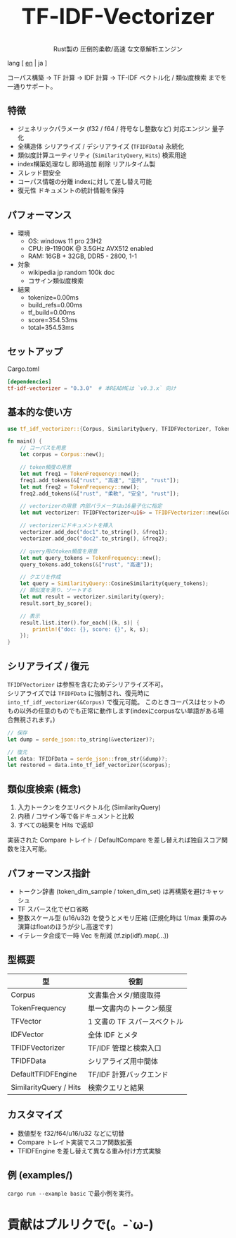 <div align="center">
<h1 style="font-size: 50px">TF‑IDF-Vectorizer</h1>
<p>Rust製の 圧倒的柔軟/高速 な文章解析エンジン</p>
</div>

lang [ [en](./README.md) | ja ]
 
コーパス構築 → TF 計算 → IDF 計算 → TF-IDF ベクトル化 / 類似度検索 までを一通りサポート。

## 特徴
- ジェネリックパラメータ (f32 / f64 / 符号なし整数など) 対応エンジン 量子化
- 全構造体 シリアライズ / デシリアライズ (`TFIDFData`) 永続化
- 類似度計算ユーティリティ (`SimilarityQuery`, `Hits`) 検索用途
- index構築処理なし 即時追加 削除 リアルタイム製
- スレッド間安全
- コーパス情報の分離 indexに対して差し替え可能
- 復元性 ドキュメントの統計情報を保持

## パフォーマンス
- 環境
  - OS: windows 11 pro 23H2
  - CPU: i9-11900K @ 3.5GHz AVX512 enabled
  - RAM: 16GB + 32GB, DDR5 - 2800, 1-1
- 対象
  - wikipedia jp random 100k doc
  - コサイン類似度検索
- 結果
  - tokenize=0.00ms 
  - build_refs=0.00ms 
  - tf_build=0.00ms 
  - score=354.53ms 
  - total=354.53ms

## セットアップ
Cargo.toml
```toml
[dependencies]
tf-idf-vectorizer = "0.3.0"  # 本READMEは `v0.3.x` 向け
```

## 基本的な使い方

```rust
use tf_idf_vectorizer::{Corpus, SimilarityQuery, TFIDFVectorizer, TokenFrequency};

fn main() {
    // コーパスを用意
    let corpus = Corpus::new();

    // token頻度の用意
    let mut freq1 = TokenFrequency::new();
    freq1.add_tokens(&["rust", "高速", "並列", "rust"]);
    let mut freq2 = TokenFrequency::new();
    freq2.add_tokens(&["rust", "柔軟", "安全", "rust"]);

    // vectorizerの用意 内部パラメータはu16量子化に指定
    let mut vectorizer: TFIDFVectorizer<u16> = TFIDFVectorizer::new(&corpus);    

    // vectorizerにドキュメントを挿入
    vectorizer.add_doc("doc1".to_string(), &freq1);
    vectorizer.add_doc("doc2".to_string(), &freq2);

    // query用のtoken頻度を用意
    let mut query_tokens = TokenFrequency::new();
    query_tokens.add_tokens(&["rust", "高速"]);

    // クエリを作成
    let query = SimilarityQuery::CosineSimilarity(query_tokens);
    // 類似度を測り、ソートする
    let mut result = vectorizer.similarity(query);
    result.sort_by_score();

    // 表示
    result.list.iter().for_each(|(k, s)| {
        println!("doc: {}, score: {}", k, s);
    });    
}
```

## シリアライズ / 復元
`TFIDFVectorizer` は参照を含むためデシリアライズ不可。  
シリアライズでは `TFIDFData` に強制され、復元時に `into_tf_idf_vectorizer(&Corpus)` で復元可能。
このときコーパスはセットのもの以外の任意のものでも正常に動作します(indexにcorpusない単語がある場合無視されます。)

```rust
// 保存
let dump = serde_json::to_string(&vectorizer)?;

// 復元
let data: TFIDFData = serde_json::from_str(&dump)?;
let restored = data.into_tf_idf_vectorizer(&corpus);
```

## 類似度検索 (概念)
1. 入力トークンをクエリベクトル化 (SimilarityQuery)
2. 内積 / コサイン等で各ドキュメントと比較
3. すべての結果を Hits で返却

実装された Compare トレイト / DefaultCompare を差し替えれば独自スコア関数を注入可能。

## パフォーマンス指針
- トークン辞書 (token_dim_sample / token_dim_set) は再構築を避けキャッシュ
- TF スパース化でゼロ省略
- 整数スケール型 (u16/u32) を使うとメモリ圧縮 (正規化時は 1/max 乗算のみ 演算はfloatのほうが少し高速です)
- イテレータ合成で一時 Vec を削減 (tf.zip(idf).map(...))

## 型概要
| 型 | 役割 |
|----|------|
| Corpus | 文書集合メタ/頻度取得 |
| TokenFrequency | 単一文書内のトークン頻度 |
| TFVector | 1 文書の TF スパースベクトル |
| IDFVector | 全体 IDF とメタ |
| TFIDFVectorizer | TF/IDF 管理と検索入口 |
| TFIDFData | シリアライズ用中間体 |
| DefaultTFIDFEngine | TF/IDF 計算バックエンド |
| SimilarityQuery / Hits | 検索クエリと結果 |

## カスタマイズ
- 数値型を f32/f64/u16/u32 などに切替
- Compare トレイト実装でスコア関数拡張
- TFIDFEngine を差し替えて異なる重み付け方式実験

## 例 (examples/)
`cargo run --example basic` で最小例を実行。  

# 貢献はプルリクで(。-`ω-)
